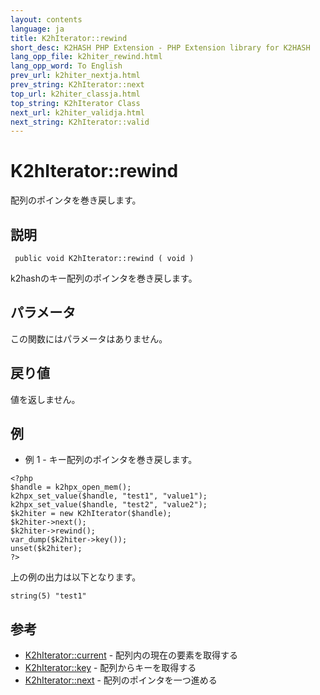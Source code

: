 ```yaml
---
layout: contents
language: ja
title: K2hIterator::rewind
short_desc: K2HASH PHP Extension - PHP Extension library for K2HASH
lang_opp_file: k2hiter_rewind.html
lang_opp_word: To English
prev_url: k2hiter_nextja.html
prev_string: K2hIterator::next
top_url: k2hiter_classja.html
top_string: K2hIterator Class
next_url: k2hiter_validja.html
next_string: K2hIterator::valid
---
```


# K2hIterator::rewind
配列のポインタを巻き戻します。

## 説明

```
 public void K2hIterator::rewind ( void )
```

k2hashのキー配列のポインタを巻き戻します。

## パラメータ
この関数にはパラメータはありません。

## 戻り値
値を返しません。 

## 例
- 例 1 - キー配列のポインタを巻き戻します。

```
<?php
$handle = k2hpx_open_mem();
k2hpx_set_value($handle, "test1", "value1");
k2hpx_set_value($handle, "test2", "value2");
$k2hiter = new K2hIterator($handle);
$k2hiter->next();
$k2hiter->rewind();
var_dump($k2hiter->key());
unset($k2hiter);
?>
```

上の例の出力は以下となります。

```
string(5) "test1"
```


## 参考
- [K2hIterator::current](k2hiter_currentja.html) - 配列内の現在の要素を取得する
- [K2hIterator::key](k2hiter_keyja.html) - 配列からキーを取得する
- [K2hIterator::next](k2hiter_nextja.html) - 配列のポインタを一つ進める
